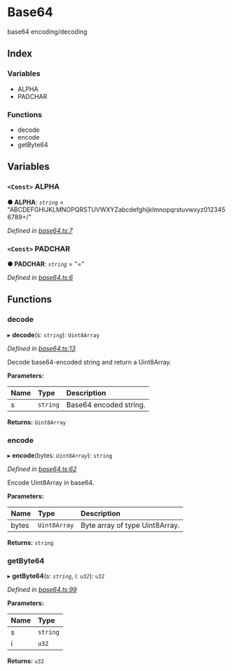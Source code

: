 # Base64

base64 encoding/decoding

## Index

### Variables

* ALPHA
* PADCHAR

### Functions

* decode
* encode
* getByte64

## Variables

### `<Const>` ALPHA

**● ALPHA**: _`string`_ = "ABCDEFGHIJKLMNOPQRSTUVWXYZabcdefghijklmnopqrstuvwxyz0123456789+/"

_Defined in_ [_base64.ts:7_](https://github.com/nearprotocol/near-runtime-ts/blob/8dedca2/assembly/base64.ts#L7)

### `<Const>` PADCHAR

**● PADCHAR**: _`string`_ = "="

_Defined in_ [_base64.ts:6_](https://github.com/nearprotocol/near-runtime-ts/blob/8dedca2/assembly/base64.ts#L6)

## Functions

### decode

▸ **decode**\(s: _`string`_\): `Uint8Array`

_Defined in_ [_base64.ts:13_](https://github.com/nearprotocol/near-runtime-ts/blob/8dedca2/assembly/base64.ts#L13)

Decode base64-encoded string and return a Uint8Array.

**Parameters:**

| Name | Type | Description |
| :--- | :--- | :--- |
| s | `string` | Base64 encoded string. |

**Returns:** `Uint8Array`

### encode

▸ **encode**\(bytes: _`Uint8Array`_\): `string`

_Defined in_ [_base64.ts:62_](https://github.com/nearprotocol/near-runtime-ts/blob/8dedca2/assembly/base64.ts#L62)

Encode Uint8Array in base64.

**Parameters:**

| Name | Type | Description |
| :--- | :--- | :--- |
| bytes | `Uint8Array` | Byte array of type Uint8Array. |

**Returns:** `string`

### getByte64

▸ **getByte64**\(s: _`string`_, i: _`u32`_\): `u32`

_Defined in_ [_base64.ts:99_](https://github.com/nearprotocol/near-runtime-ts/blob/8dedca2/assembly/base64.ts#L99)

**Parameters:**

| Name | Type |
| :--- | :--- |
| s | `string` |
| i | `u32` |

**Returns:** `u32`

